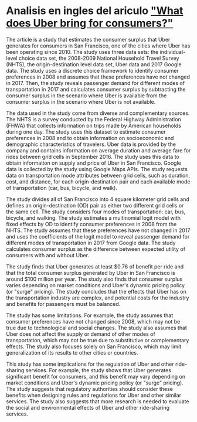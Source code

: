 # Analisis en ingles del ariculo ["What does Uber bring for consumers?"](https://www.sciencedirect.com/science/article/pii/S266676492100014X)

The article is a study that estimates the consumer surplus that Uber generates for consumers in San Francisco, one of the cities where Uber has been operating since 2010. The study uses three data sets: the individual-level choice data set, the 2008-2009 National Household Travel Survey (NHTS), the origin-destination level data set, Uber data and 2017 Google data. The study uses a discrete choice framework to identify consumer preferences in 2008 and assumes that these preferences have not changed in 2017. Then, the study reveals passenger demand for different modes of transportation in 2017 and calculates consumer surplus by subtracting the consumer surplus in the scenario where Uber is available from the consumer surplus in the scenario where Uber is not available.

The data used in the study come from diverse and complementary sources. The NHTS is a survey conducted by the Federal Highway Administration (FHWA) that collects information on trips made by American households during one day. The study uses this dataset to estimate consumer preferences in 2008 and to obtain information on socioeconomic and demographic characteristics of travelers. Uber data is provided by the company and contains information on average duration and average fare for rides between grid cells in September 2016. The study uses this data to obtain information on supply and price of Uber in San Francisco. Google data is collected by the study using Google Maps APIs. The study requests data on transportation mode attributes between grid cells, such as duration, cost, and distance, for each origin-destination pair and each available mode of transportation (car, bus, bicycle, and walk).

The study divides all of San Francisco into 4 square kilometer grid cells and defines an origin-destination (OD) pair as either two different grid cells or the same cell. The study considers four modes of transportation: car, bus, bicycle, and walking. The study estimates a multinomial logit model with fixed effects by OD to identify consumer preferences in 2008 from the NHTS. The study assumes that these preferences have not changed in 2017 and uses the coefficients of the logit model to reveal passenger demand for different modes of transportation in 2017 from Google data. The study calculates consumer surplus as the difference between expected utility of consumers with and without Uber.

The study finds that Uber generates at least $0.76 of benefit per ride and that the total consumer surplus generated by Uber in San Francisco is around $100 million per year. The study also finds that consumer surplus varies depending on market conditions and Uber's dynamic pricing policy (or "surge" pricing). The study concludes that the effects that Uber has on the transportation industry are complex, and potential costs for the industry and benefits for passengers must be balanced.

The study has some limitations. For example, the study assumes that consumer preferences have not changed since 2008, which may not be true due to technological and social changes. The study also assumes that Uber does not affect the supply or demand of other modes of transportation, which may not be true due to substitutive or complementary effects. The study also focuses solely on San Francisco, which may limit generalization of its results to other cities or countries.

This study has some implications for the regulation of Uber and other ride-sharing services. For example, the study shows that Uber generates significant benefit for consumers, and this benefit may vary depending on market conditions and Uber's dynamic pricing policy (or "surge" pricing). The study suggests that regulatory authorities should consider these benefits when designing rules and regulations for Uber and other similar services. The study also suggests that more research is needed to evaluate the social and environmental effects of Uber and other ride-sharing services.